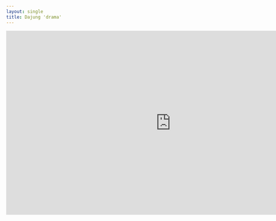```yaml
---
layout: single
title: Dajung 'drama'
---
```


<iframe width="891" height="501" src="https://www.youtube.com/embed/yOjujZHa84k" title="220723 다정 Dajung - pride @ 스트레인지프룻 17주년" frameborder="0" allow="accelerometer; autoplay; clipboard-write; encrypted-media; gyroscope; picture-in-picture" allowfullscreen></iframe>
